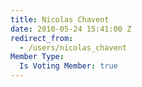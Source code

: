 ```yaml
---
title: Nicolas Chavent
date: 2010-05-24 15:41:00 Z
redirect_from:
  - /users/nicolas_chavent
Member Type:
  Is Voting Member: true
---
```


